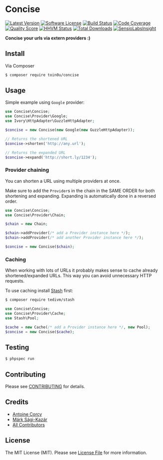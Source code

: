 # Concise

[![Latest Version](https://img.shields.io/github/release/toin0u/concise.svg?style=flat-square)](https://github.com/toin0u/concise/releases)
[![Software License](https://img.shields.io/badge/license-MIT-brightgreen.svg?style=flat-square)](LICENSE)
[![Build Status](https://img.shields.io/travis/toin0u/concise/develop.svg?style=flat-square)](https://travis-ci.org/toin0u/concise)
[![Code Coverage](https://img.shields.io/scrutinizer/coverage/g/toin0u/concise.svg?style=flat-square)](https://scrutinizer-ci.com/g/toin0u/concise)
[![Quality Score](https://img.shields.io/scrutinizer/g/toin0u/concise.svg?style=flat-square)](https://scrutinizer-ci.com/g/toin0u/concise)
[![HHVM Status](https://img.shields.io/hhvm/toin0u/concise.svg?style=flat-square)](http://hhvm.h4cc.de/package/toin0u/concise)
[![Total Downloads](https://img.shields.io/packagist/dt/toin0u/concise.svg?style=flat-square)](https://packagist.org/packages/toin0u/concise)
[![SensioLabsInsight](https://insight.sensiolabs.com/projects/2344d739-b954-4c9b-ae14-18bf9f095d7e/mini.png)](https://insight.sensiolabs.com/projects/2344d739-b954-4c9b-ae14-18bf9f095d7e)

**Concise your urls via extern providers :)**

## Install

Via Composer

``` bash
$ composer require toin0u/concise
```


## Usage

Simple example using `Google` provider:

``` php
use Concise\Concise;
use Concise\Provider\Google;
use Ivory\HttpAdapter\GuzzleHttpAdapter;

$concise = new Concise(new Google(new GuzzleHttpAdapter));

// Returns the shortened URL
$concise->shorten('http://any.url');

// Returns the expanded URL
$concise->expand('http://short.ly/1234');
```


### Provider chaining

You can shorten a URL using multiple providers at once.

Make sure to add the `Provider`s in the chain in the SAME ORDER for both shortening and expanding. Expanding is automatically done in a reversed order.

``` php
use Concise\Concise;
use Concise\Provider\Chain;

$chain = new Chain;

$chain->addProvider(/* add a Provider instance here */);
$chain->addProvider(/* add another Provider instance here */);

$concise = new Concise($chain);
```


### Caching

When working with lots of URLs it probably makes sense to cache already shortened/expanded URLs. This way you can avoid unnecessary HTTP requests.

To use caching install [Stash](http://www.stashphp.com/) first:

``` bash
$ composer require tedivm/stash
```


``` php
use Concise\Concise;
use Concise\Provider\Cache;
use Stash\Pool;

$cache = new Cache(/* add a Provider instance here */, new Pool);
$concise = new Concise($cache);
```


## Testing

``` bash
$ phpspec run
```


## Contributing

Please see [CONTRIBUTING](CONTRIBUTING.md) for details.


## Credits

- [Antoine Corcy](https://github.com/toin0u)
- [Márk Sági-Kazár](https://github.com/sagikazarmark)
- [All Contributors](https://github.com/toin0u/concise/contributors)


## License

The MIT License (MIT). Please see [License File](LICENSE) for more information.

